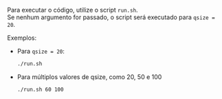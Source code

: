 Para executar o código, utilize o script `run.sh`.  
Se nenhum argumento for passado, o script será executado para `qsize = 20`.  

Exemplos:
- Para `qsize = 20`:  
  ```bash
  ./run.sh
  ```
- Para múltiplos valores de qsize, como 20, 50 e 100


  ```bash
  ./run.sh 60 100
  ```
  
